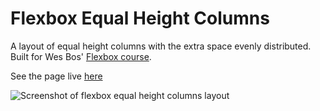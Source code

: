 # Flexbox Equal Height Columns

A layout of equal height columns with the extra space evenly distributed. Built for Wes Bos' [Flexbox course](https://flexbox.io/).

See the page live [here](https://gk-hynes.github.io/flexbox-equal-height-columns/)

![Screenshot of flexbox equal height columns layout](https://res.cloudinary.com/gerhynes/image/upload/q_auto/v1540415835/Screenshot_2018-10-24_Flexbox_equal_height_columns_h1agto.png)

